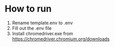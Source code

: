 # How to run

1. Rename template.env to .env
2. Fill out the .env file
3. Install chromedriver.exe from https://chromedriver.chromium.org/downloads